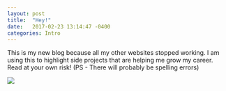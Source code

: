 ```yaml
---
layout: post
title:  "Hey!"
date:   2017-02-23 13:14:47 -0400
categories: Intro
---
```

This is my new blog because all my other websites stopped working. I am using this to highlight side projects that are helping me grow my career. Read at your own risk! (PS - There will probably be spelling errors)


  <img class="animated_gif" src="https://media2.giphy.com/media/l3q2K5jinAlChoCLS/giphy.gif" data-source="
https://media2.giphy.com/media/l3q2K5jinAlChoCLS/giphy.gif">

